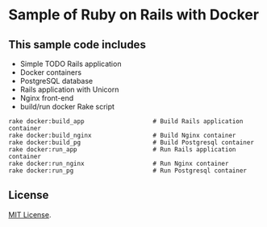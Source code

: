 # Sample of Ruby on Rails with Docker 

## This sample code includes

* Simple TODO Rails application
* Docker containers
 * PostgreSQL database
 * Rails application with Unicorn
 * Nginx front-end
* build/run docker Rake script

```
rake docker:build_app                   # Build Rails application container
rake docker:build_nginx                 # Build Nginx container
rake docker:build_pg                    # Build Postgresql container
rake docker:run_app                     # Run Rails application container
rake docker:run_nginx                   # Run Nginx container
rake docker:run_pg                      # Run Postgresql container
```

## License

[MIT License](http://www.opensource.org/licenses/MIT).